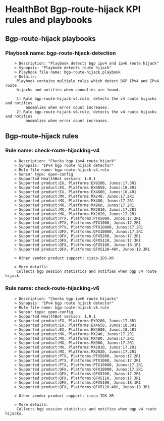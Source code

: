 # HealthBot Bgp-route-hijack KPI rules and playbooks

## Bgp-route-hijack playbooks
### Playbook name: bgp-route-hijack-detection 
		> Description: "Playbook detects bgp ipv4 and ipv6 route hijack"
		> Synopsis: "Playbook detects route hijack"
		> Playbook file name: bgp-route-hijack.playbook
		> Details:
		 Playbook contains multiple rules which detect BGP IPv4 and IPv4 route
		 hijacks and notifies when anomalies are found.
		
		 1) Rule bgp-route-hijack-v4.rule, detects the v4 route hijacks and notifies
		     anomalies when error count increases.
		 2) Rule bgp-route-hijack-v6.rule, detects the v4 route hijacks and notifies
		     anomalies when error count increases.

## Bgp-route-hijack rules

### Rule name: check-route-hijacking-v4 
		> Description: "Checks bgp ipv4 route hijack"
		> Synopsis: "IPv4 bgp route hijack detector"
		> Rule file name: bgp-route-hijack-v4.rule
		> Sensor type: open-config 
		> Supported HealthBot version: 1.0.1
		> Supported product:EX, Platforms:EX9200, Junos:17.3R1
		> Supported product:EX, Platforms:EX4650, Junos:18.3R1
		> Supported product:EX, Platforms:EX4600, Junos:18.4R1
		> Supported product:MX, Platforms:MX240, Junos:17.2R1
		> Supported product:MX, Platforms:MX480, Junos:17.2R1
		> Supported product:MX, Platforms:MX960, Junos:17.2R1
		> Supported product:MX, Platforms:MX2010, Junos:17.2R1
		> Supported product:MX, Platforms:MX2020, Junos:17.2R1
		> Supported product:PTX, Platforms:PTX5000, Junos:17.2R1
		> Supported product:PTX, Platforms:PTX1000, Junos:17.2R1
		> Supported product:PTX, Platforms:PTX10000, Junos:17.2R1
		> Supported product:QFX, Platforms:QFX10000, Junos:17.2R1
		> Supported product:QFX, Platforms:QFX5200, Junos:17.2R1
		> Supported product:QFX, Platforms:QFX5110, Junos:17.3R1
		> Supported product:QFX, Platforms:QFX5100, Junos:18.1R1
		> Supported product:QFX, Platforms:QFX5120-48Y, Junos:18.3R1

		> Other vendor product support: cisco-IOS-XR 

		> More details:
		 Collects bgp session statistics and notifies when bgp v4 route hijack.
### Rule name: check-route-hijacking-v6 
		> Description: "Checks bgp ipv6 route hijacks"
		> Synopsis: "IPv4 bgp route hijack detector"
		> Rule file name: bgp-route-hijack-v6.rule
		> Sensor type: open-config 
		> Supported HealthBot version: 1.0.1
		> Supported product:EX, Platforms:EX9200, Junos:17.3R1
		> Supported product:EX, Platforms:EX4650, Junos:18.3R1
		> Supported product:EX, Platforms:EX4600, Junos:18.4R1
		> Supported product:MX, Platforms:MX240, Junos:17.2R1
		> Supported product:MX, Platforms:MX480, Junos:17.2R1
		> Supported product:MX, Platforms:MX960, Junos:17.2R1
		> Supported product:MX, Platforms:MX2010, Junos:17.2R1
		> Supported product:MX, Platforms:MX2020, Junos:17.2R1
		> Supported product:PTX, Platforms:PTX5000, Junos:17.2R1
		> Supported product:PTX, Platforms:PTX1000, Junos:17.2R1
		> Supported product:PTX, Platforms:PTX10000, Junos:17.2R1
		> Supported product:QFX, Platforms:QFX10000, Junos:17.2R1
		> Supported product:QFX, Platforms:QFX5200, Junos:17.2R1
		> Supported product:QFX, Platforms:QFX5110, Junos:17.3R1
		> Supported product:QFX, Platforms:QFX5100, Junos:18.1R1
		> Supported product:QFX, Platforms:QFX5120-48Y, Junos:18.3R1

		> Other vendor product support: cisco-IOS-XR 

		> More details:
		 Collects bgp session statistics and notifies when bgp v4 route hijacks.
